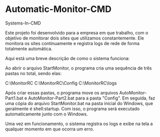# Automatic-Monitor-CMD
Systems-In-CMD

Este projeto foi desenvolvido para a empresa em que trabalho, com o objetivo de monitorar dois sites que utilizamos constantemente. Ele monitora os sites continuamente e registra logs de rede de forma totalmente automática.

Aqui está uma breve descrição de como o sistema funciona:

Ao abrir o arquivo StartMonitor, o programa cria uma sequência de três pastas no total, sendo elas:

C:\MonitorRC
C:\MonitorRC\Config
C:\MonitorRC\logs

Após criar essas pastas, o programa move os arquivos AutoMonitor-Part1.bat e AutoMonitor-Part2.bat para a pasta "Config". Em seguida, faz uma cópia do arquivo StartMonitor.bat na pasta inicial do Windows, que geralmente é shell:startup. Com isso, o programa será executado automaticamente junto com o Windows.

Uma vez em funcionamento, o sistema registra os logs e exibe na tela a qualquer momento em que ocorra um erro.

